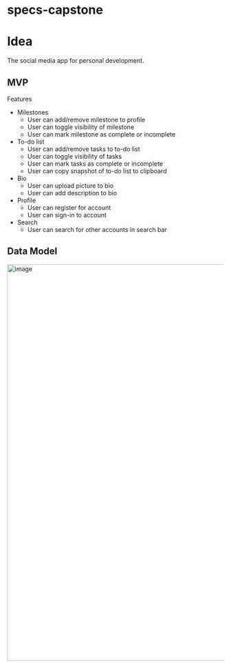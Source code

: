 # specs-capstone
# Idea
The social media app for personal development.

## MVP
Features
* Milestones
    * User can add/remove milestone to profile
    * User can toggle visibility of milestone
    * User can mark milestone as complete or incomplete
* To-do list
    * User can add/remove tasks to to-do list
    * User can toggle visibility of tasks
    * User can mark tasks as complete or incomplete
    * User can copy snapshot of to-do list to clipboard
* Bio
    * User can upload picture to bio
    * User can add description to bio
* Profile
    * User can register for account
    * User can sign-in to account
* Search
    * User can search for other accounts in search bar


## Data Model

<img width="919" alt="image" src="https://user-images.githubusercontent.com/66505022/168621674-ee8c23dc-08ff-4210-9aa7-b1afce81d0f1.png">
